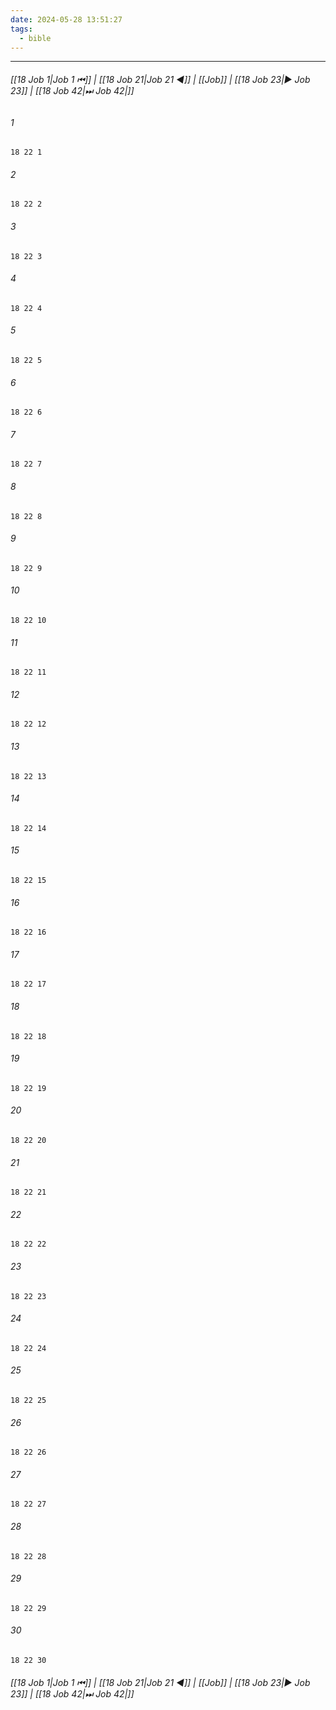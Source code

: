 ```yaml
---
date: 2024-05-28 13:51:27
tags:
  - bible
---
```

___

###### [[18 Job 1|Job 1 ⏮]] | [[18 Job 21|Job 21 ◀]] | [[Job]] | [[18 Job 23|▶ Job 23]] | [[18 Job 42|⏭ Job 42|]]

###### 1
``` verse
18 22 1 
```
###### 2
``` verse
18 22 2 
```
###### 3
``` verse
18 22 3 
```
###### 4
``` verse
18 22 4 
```
###### 5
``` verse
18 22 5 
```
###### 6
``` verse
18 22 6 
```
###### 7
``` verse
18 22 7 
```
###### 8
``` verse
18 22 8 
```
###### 9
``` verse
18 22 9 
```
###### 10
``` verse
18 22 10 
```
###### 11
``` verse
18 22 11 
```
###### 12
``` verse
18 22 12 
```
###### 13
``` verse
18 22 13 
```
###### 14
``` verse
18 22 14 
```
###### 15
``` verse
18 22 15 
```
###### 16
``` verse
18 22 16 
```
###### 17
``` verse
18 22 17 
```
###### 18
``` verse
18 22 18 
```
###### 19
``` verse
18 22 19 
```
###### 20
``` verse
18 22 20 
```
###### 21
``` verse
18 22 21 
```
###### 22
``` verse
18 22 22 
```
###### 23
``` verse
18 22 23 
```
###### 24
``` verse
18 22 24 
```
###### 25
``` verse
18 22 25 
```
###### 26
``` verse
18 22 26 
```
###### 27
``` verse
18 22 27 
```
###### 28
``` verse
18 22 28 
```
###### 29
``` verse
18 22 29 
```
###### 30
``` verse
18 22 30 
```

###### [[18 Job 1|Job 1 ⏮]] | [[18 Job 21|Job 21 ◀]] | [[Job]] | [[18 Job 23|▶ Job 23]] | [[18 Job 42|⏭ Job 42|]]


